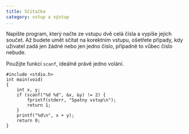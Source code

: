 ```yaml
---
title: Sčítačka
category: vstup a výstup
...
```


Napište program, který načte ze vstupu dvě celá čísla a vypíše jejich součet.
Až budete umět sčítat na korektním vstupu, ošetřete případy, kdy uživatel zadá
jen žádné nebo jen jedno číslo, případně to vůbec číslo nebude.

<!-- SECTION -->

Použijte funkci `scanf`, ideálně právě jedno volání.

<!-- SECTION -->

~~~~~~~~~~~~~~~~~~~~~~~~~~~~~~~~~~~~~~~~~~~~~~~~~~~~~~~ {.c}
#include <stdio.h>
int main(void)
{
    int x, y;
    if (scanf("%d %d", &x, &y) != 2) {
        fprintf(stderr, "Spatny vstup\n");
        return 1;
    }
    printf("%d\n", x + y);
    return 0;
}
~~~~~~~~~~~~~~~~~~~~~~~~~~~~~~~~~~~~~~~~~~~~~~~~~~~~~~~~~~~~~

